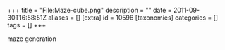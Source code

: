 +++
title = "File:Maze-cube.png"
description = ""
date = 2011-09-30T16:58:51Z
aliases = []
[extra]
id = 10596
[taxonomies]
categories = []
tags = []
+++

maze generation
